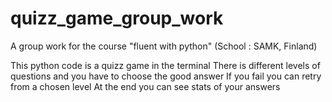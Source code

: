 # quizz_game_group_work
A group work for the course "fluent with python" (School : SAMK, Finland)

This python code is a quizz game in the terminal
There is different levels of questions and you have to choose the good answer
If you fail you can retry from a chosen level
At the end you can see stats of your answers
